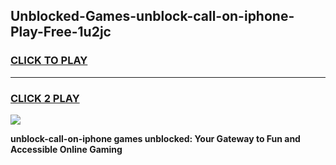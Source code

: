 
## Unblocked-Games-unblock-call-on-iphone-Play-Free-1u2jc
<h3>
<a href="https://premium76.site?title=unblock-call-on-iphone&ref=23A">CLICK TO PLAY</a></h3>
<hr>

<h3>
<a href="https://premium76.site?title=unblock-call-on-iphone&ref=23A">CLICK 2 PLAY</a>
  
</h3>

<a href="https://premium76.site?title=unblock-call-on-iphone&ref=23A"><img src="https://clearcache.store/games.png"></a>


**unblock-call-on-iphone games unblocked: Your Gateway to Fun and Accessible Online Gaming**
